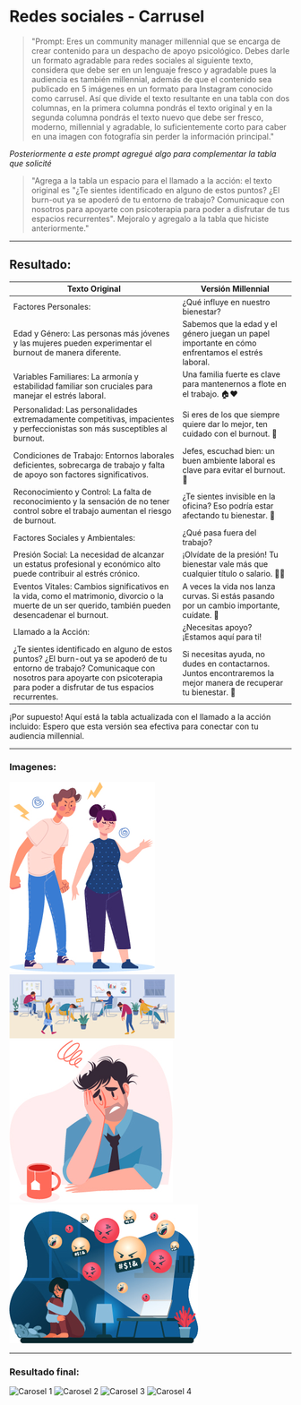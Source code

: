 # Redes sociales - Carrusel

> "Prompt: Eres un community manager millennial que se encarga de crear contenido para un despacho de apoyo psicológico. Debes darle un formato agradable para redes sociales al siguiente texto, considera que debe ser en un lenguaje fresco y agradable pues la audiencia es también millennial, además de que el contenido sea publicado en 5 imágenes en un formato para Instagram conocido como carrusel. Así que divide el texto resultante en una tabla con dos columnas, en la primera columna pondrás el texto original y en la segunda columna pondrás el texto nuevo que debe ser fresco, moderno, millennial y agradable, lo suficientemente corto para caber en una imagen con fotografía sin perder la información principal."

*Posteriormente a este prompt agregué algo para complementar la tabla que solicité*

> "Agrega a la tabla un espacio para el llamado a la acción: el texto original es "¿Te sientes identificado en alguno de estos puntos? ¿El burn-out ya se apoderó de tu entorno de trabajo? Comunicaque con nosotros para apoyarte con psicoterapia para poder a disfrutar de tus espacios recurrentes". Mejoralo y agregalo a la tabla que hiciste anteriormente."

---

## Resultado:

| Texto Original | Versión Millennial |
|----------------|--------------------|
| Factores Personales: | ¿Qué influye en nuestro bienestar? |
| Edad y Género: Las personas más jóvenes y las mujeres pueden experimentar el burnout de manera diferente. | Sabemos que la edad y el género juegan un papel importante en cómo enfrentamos el estrés laboral. |
| Variables Familiares: La armonía y estabilidad familiar son cruciales para manejar el estrés laboral. | Una familia fuerte es clave para mantenernos a flote en el trabajo. 🏠❤️ |
| Personalidad: Las personalidades extremadamente competitivas, impacientes y perfeccionistas son más susceptibles al burnout. | Si eres de los que siempre quiere dar lo mejor, ten cuidado con el burnout. 🙌 |
| Condiciones de Trabajo: Entornos laborales deficientes, sobrecarga de trabajo y falta de apoyo son factores significativos. | Jefes, escuchad bien: un buen ambiente laboral es clave para evitar el burnout. 🌟 |
| Reconocimiento y Control: La falta de reconocimiento y la sensación de no tener control sobre el trabajo aumentan el riesgo de burnout. | ¿Te sientes invisible en la oficina? Eso podría estar afectando tu bienestar. 🙈 |
| Factores Sociales y Ambientales: | ¿Qué pasa fuera del trabajo? |
| Presión Social: La necesidad de alcanzar un estatus profesional y económico alto puede contribuir al estrés crónico. | ¡Olvídate de la presión! Tu bienestar vale más que cualquier título o salario. 💆‍♂️ |
| Eventos Vitales: Cambios significativos en la vida, como el matrimonio, divorcio o la muerte de un ser querido, también pueden desencadenar el burnout. | A veces la vida nos lanza curvas. Si estás pasando por un cambio importante, cuídate. 🌟 |
| Llamado a la Acción: | ¿Necesitas apoyo? ¡Estamos aquí para ti! |
| ¿Te sientes identificado en alguno de estos puntos? ¿El burn-out ya se apoderó de tu entorno de trabajo? Comunicaque con nosotros para apoyarte con psicoterapia para poder a disfrutar de tus espacios recurrentes. | Si necesitas ayuda, no dudes en contactarnos. Juntos encontraremos la mejor manera de recuperar tu bienestar. 🤝 |

¡Por supuesto! Aquí está la tabla actualizada con el llamado a la acción incluido: Espero que esta versión sea efectiva para conectar con tu audiencia millennial.

---

### Imagenes:

![Factores personales](media/factores-personales.jpg)
![Factores laborales](media/factores-laborales.jpg)
![Burnout laboral](media/burnout-laboral.jpg)
![Disminucion de realizacion personal](media/disminucion-de-realizacion-personal.jpg)

---

### Resultado final:

![Carosel 1](media/carousel-1.jpg)
![Carosel 2](media/carousel-2.jpg)
![Carosel 3](media/carousel-3.jpg)
![Carosel 4](media/carousel-4.jpg)